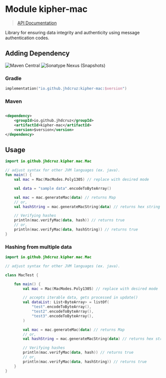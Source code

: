# Module kipher-mac

> [API Documentation](https://kipher-mac.pages.dev)

Library for ensuring data integrity and authenticity using message authentication codes.

## Adding Dependency

![Maven Central](https://img.shields.io/maven-central/v/io.github.jhdcruz/kipher-mac?style=for-the-badge&logo=apachemaven&label=latest&labelColor=black&logoColor=blue&color=blue&link=https%3A%2F%2Fmvnrepository.com%2Fartifact%2Fio.github.jhdcruz%2Fkipher-mac) ![Sonatype Nexus (Snapshots)](https://img.shields.io/nexus/s/io.github.jhdcruz/kipher-mac?server=https%3A%2F%2Fs01.oss.sonatype.org&style=for-the-badge&logo=apachemaven&logoColor=green&label=snapshots&labelColor=black&color=green)

### Gradle

```kotlin
implementation("io.github.jhdcruz:kipher-mac:$version")
```

### Maven

```xml

<dependency>
    <groupId>io.github.jhdcruz</groupId>
    <artifactId>kipher-mac</artifactId>
    <version>$version</version>
</dependency>
```

## Usage

```kotlin
import io.github.jhdcruz.kipher.mac.Mac

// adjust syntax for other JVM languages (ex. java).
fun main() {
    val mac = Mac(MacModes.Poly1305) // replace with desired mode

    val data = "sample data".encodeToByteArray()

    val mac = mac.generateMac(data) // returns Map
    // or,
    val hashString = mac.generateMacString(data) // returns hex string

    // Verifying hashes
    println(mac.verifyMac(data, hash)) // returns true
    // or,
    println(mac.verifyMac(data, hashString)) // returns true
}
```

### Hashing from multiple data

```kotlin
import io.github.jhdcruz.kipher.mac.Mac

// adjust syntax for other JVM languages (ex. java).

class MacTest {

    fun main() {
        val mac = Mac(MacModes.Poly1305) // replace with desired mode

        // accepts iterable data, gets processed in update()
        val dataList: List<ByteArray> = listOf(
            "test".encodeToByteArray(),
            "test2".encodeToByteArray(),
            "test3".encodeToByteArray(),
        )

        val mac = mac.generateMac(data) // returns Map
        // or,
        val hashString = mac.generateMacString(data) // returns hex string

        // Verifying hashes
        println(mac.verifyMac(data, hash)) // returns true
        // or,
        println(mac.verifyMac(data, hashString)) // returns true
    }
}
```
